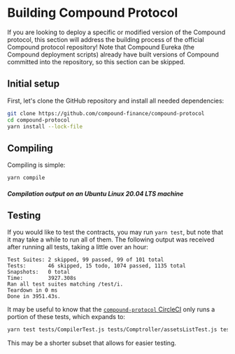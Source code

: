 # Building Compound Protocol

If you are looking to deploy a specific or modified version of the Compound protocol, this section will address the building process of the official Compound protocol repository! Note that Compound Eureka (the Compound deployment scripts) already have built versions of Compound committed into the repository, so this section can be skipped.

## Initial setup

First, let's clone the GitHub repository and install all needed dependencies:

```sh
git clone https://github.com/compound-finance/compound-protocol
cd compound-protocol
yarn install --lock-file
```

## Compiling

Compiling is simple:
```sh
yarn compile
```
<script id="asciicast-KKD6834A608k84sb0aqyHILm9" src="https://asciinema.org/a/KKD6834A608k84sb0aqyHILm9.js" async data-autoplay="true"></script>
##### Compilation output on an Ubuntu Linux 20.04 LTS machine

## Testing

If you would like to test the contracts, you may run `yarn test`, but note that it may take a while to run all of them. The following output was received after running all tests, taking a little over an hour:
```
Test Suites: 2 skipped, 99 passed, 99 of 101 total
Tests:       46 skipped, 15 todo, 1074 passed, 1135 total
Snapshots:   0 total
Time:        3927.308s
Ran all test suites matching /test/i.
Teardown in 0 ms
Done in 3951.43s.
```
It may be useful to know that the [`compound-protocol` CircleCI](https://app.circleci.com/pipelines/github/compound-finance/compound-protocol/498/workflows/32845109-0390-4d92-b8c8-b8492a3adaff/jobs/2190) only runs a portion of these tests, which expands to:
```sh
yarn test tests/CompilerTest.js tests/Comptroller/assetsListTest.js tests/Comptroller/pauseGuardianTest.js tests/Flywheel/FlywheelTest.js tests/Governance/CompScenarioTest.js tests/Governance/GovernorAlpha/ProposeTest.js tests/Governance/GovernorBravo/CastVoteTest.js tests/Governance/GovernorBravo/StateTest.js tests/Models/DAIInterestRateModelTest.js tests/SpinaramaTest.js tests/Tokens/adminTest.js tests/Tokens/cTokenTest.js tests/Tokens/mintAndRedeemCEtherTest.js tests/Tokens/safeTokenTest.js tests/Tokens/transferTest.js
```
This may be a shorter subset that allows for easier testing. 
